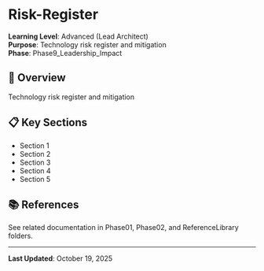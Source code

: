 # Risk-Register

**Learning Level**: Advanced (Lead Architect)  
**Purpose**: Technology risk register and mitigation  
**Phase**: Phase9_Leadership_Impact

## 🎯 Overview

Technology risk register and mitigation

## 📋 Key Sections

- Section 1
- Section 2
- Section 3
- Section 4
- Section 5

## 📚 References

See related documentation in Phase01, Phase02, and ReferenceLibrary folders.

---

**Last Updated**: October 19, 2025
